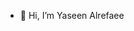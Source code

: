 - 👋 Hi, I’m Yaseen Alrefaee
<!-- - 👀 I’m interested in ...
- 🌱 I’m currently learning ...
- 💞️ I’m looking to collaborate on ...
- 📫 How to reach me ...
 -->
<!---
yasref/yasref is a ✨ special ✨ repository because its `README.md` (this file) appears on your GitHub profile.
You can click the Preview link to take a look at your changes.
--->
